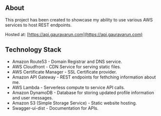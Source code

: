 ## About
This project has been created to showcase my ability to use various AWS services to host REST endpoints.

Hosted at: [https://api.gauravarun.com](https://api.gauravarun.com)

## Technology Stack
- Amazon Route53 - Domain Registrar and DNS service.
- AWS Cloudfront - CDN Service for serving static files.
- AWS Certificate Manager - SSL Certificate provider.
- Amazon API Gateway - REST endpoints for fethching information about me.
- AWS Lambda - Serverless compute to service API calls.
- Amazon DynamoDB - Database for storing updated profile information and user messages.
- Amazon S3 (Simple Storage Service) - Static website hosting.
- Swagger-ui-dist - Documentation for APIs.